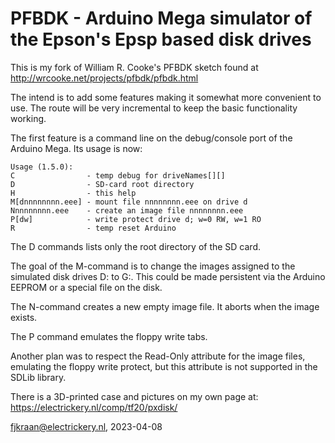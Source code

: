 # PFBDK - Arduino Mega simulator of the Epson's Epsp based disk drives

This is my fork of William R. Cooke's PFBDK sketch found at http://wrcooke.net/projects/pfbdk/pfbdk.html

The intend is to add some features making it somewhat more convenient to use. The route will be very incremental to keep 
the basic functionality working.

The first feature is a command line on the debug/console port of the Arduino Mega. Its usage is now:

	Usage (1.5.0):
 	C                - temp debug for driveNames[][]
 	D                - SD-card root directory
 	H                - this help
 	M[dnnnnnnnn.eee] - mount file nnnnnnnn.eee on drive d
 	Nnnnnnnnn.eee    - create an image file nnnnnnnn.eee
 	P[dw]            - write protect drive d; w=0 RW, w=1 RO
 	R                - temp reset Arduino

The D commands lists only the root directory of the SD card.

The goal of the M-command is to change the images assigned to the simulated disk drives D: to G:. 
This could be made persistent via the Arduino EEPROM or a special file on the disk. 

The N-command creates a new empty image file. It aborts when the image exists.

The P command emulates the floppy write tabs.

Another plan was to respect the Read-Only attribute for the image files, emulating the floppy write protect, but this 
attribute is not supported in the SDLib library.

There is a 3D-printed case and pictures on my own page at: https://electrickery.nl/comp/tf20/pxdisk/

fjkraan@electrickery.nl, 2023-04-08
